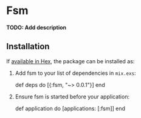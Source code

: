 # Fsm

**TODO: Add description**

## Installation

If [available in Hex](https://hex.pm/docs/publish), the package can be installed as:

  1. Add fsm to your list of dependencies in `mix.exs`:

        def deps do
          [{:fsm, "~> 0.0.1"}]
        end

  2. Ensure fsm is started before your application:

        def application do
          [applications: [:fsm]]
        end

